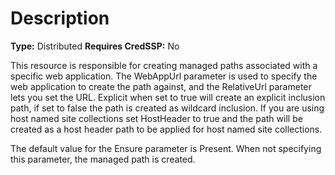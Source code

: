 # Description

**Type:** Distributed
**Requires CredSSP:** No

This resource is responsible for creating managed paths associated with a
specific web application. The WebAppUrl parameter is used to specify the web
application to create the path against, and the RelativeUrl parameter lets you
set the URL. Explicit when set to true will create an explicit inclusion path,
if set to false the path is created as wildcard inclusion. If you are using
host named site collections set HostHeader to true and the path will be
created as a host header path to be applied for host named site collections.

The default value for the Ensure parameter is Present. When not specifying this
parameter, the managed path is created.
